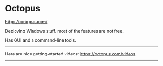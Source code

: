 # Octopus

https://octopus.com/

Deploying Windows stuff, most of the features are not free.

Has GUI and a command-line tools.

---

Here are nice getting-started videos:
https://octopus.com/videos

---
